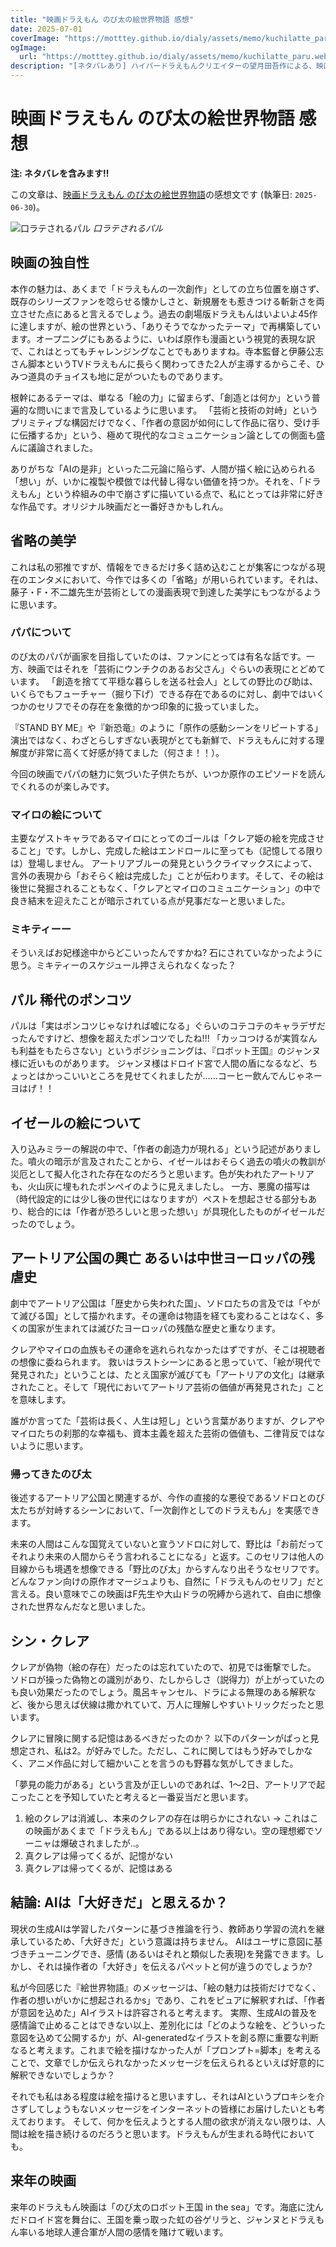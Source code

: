 ```yaml
---
title: "映画ドラえもん のび太の絵世界物語 感想"
date: 2025-07-01
coverImage: "https://motttey.github.io/dialy/assets/memo/kuchilatte_paru.webp"
ogImage:
  url: "https://motttey.github.io/dialy/assets/memo/kuchilatte_paru.webp"
description: "[ネタバレあり] ハイパードラえもんクリエイターの望月田吾作による、映画ドラえもん のび太の絵世界物語の感想文です。"
---
```


# 映画ドラえもん のび太の絵世界物語 感想
**注: ネタバレを含みます!!**

この文章は、[映画ドラえもん のび太の絵世界物語](https://doraeiga.com/2025/)の感想文です (執筆日: `2025-06-30`)。

![口ラテされるパル](https://motttey.github.io/dialy/assets/memo/kuchilatte_paru.webp "のび太の絵世界物語 パル 口ラテ") *口ラテされるパル*


## 映画の独自性
本作の魅力は、あくまで「ドラえもんの一次創作」としての立ち位置を崩さず、既存のシリーズファンを唸らせる懐かしさと、新規層をも惹きつける斬新さを両立させた点にあると言えるでしょう。過去の劇場版ドラえもんはいよいよ45作に達しますが、絵の世界という、「ありそうでなかったテーマ」で再構築しています。オープニングにもあるように、いわば原作も漫画という視覚的表現な訳で、これはとってもチャレンジングなことでもありますね。寺本監督と伊藤公志さん脚本というTVドラえもんに長らく関わってきた2人が主導するからこそ、ひみつ道具のチョイスも地に足がついたものであります。

根幹にあるテーマは、単なる「絵の力」に留まらず、「創造とは何か」という普遍的な問いにまで言及しているように思います。
「芸術と技術の対峙」というプリミティブな構図だけでなく、「作者の意図が如何にして作品に宿り、受け手に伝播するか」という、極めて現代的なコミュニケーション論としての側面も盛んに議論されました。

ありがちな「AIの是非」といった二元論に陥らず、人間が描く絵に込められる「想い」が、いかに複製や模倣では代替し得ない価値を持つか。それを、「ドラえもん」という枠組みの中で崩さずに描いている点で、私にとっては非常に好きな作品です。オリジナル映画だと一番好きかもしれん。

## 省略の美学
これは私の邪推ですが、情報をできるだけ多く詰め込むことが集客につながる現在のエンタメにおいて、今作では多くの「省略」が用いられています。それは、藤子・F・不二雄先生が芸術としての漫画表現で到達した美学にもつながるように思います。

### パパについて
のび太のパパが画家を目指していたのは、ファンにとっては有名な話です。一方、映画ではそれを「芸術にウンチクのあるお父さん」ぐらいの表現にとどめています。
「創造を捨てて平穏な暮らしを送る社会人」としての野比のび助は、いくらでもフューチャー（掘り下げ）できる存在であるのに対し、劇中ではいくつかのセリフでその存在を象徴的かつ印象的に扱っていました。

『STAND BY ME』や『新恐竜』のように「原作の感動シーンをリピートする」演出ではなく、わざとらしすぎない表現がとても新鮮で、ドラえもんに対する理解度が非常に高くて好感が持てました（何さま！！）。

今回の映画でパパの魅力に気づいた子供たちが、いつか原作のエピソードを読んでくれるのが楽しみです。

### マイロの絵について
主要なゲストキャラであるマイロにとってのゴールは「クレア姫の絵を完成させること」です。しかし、完成した絵はエンドロールに至っても（記憶してる限りは）登場しません。
アートリアブルーの発見というクライマックスによって、言外の表現から「おそらく絵は完成した」ことが伝わります。そして、その絵は後世に発掘されることもなく、「クレアとマイロのコミュニケーション」の中で良き結末を迎えたことが暗示されている点が見事だなーと思いました。

### ミキティーー
そういえばお妃様途中からどこいったんですかね? 石にされていなかったように思う。ミキティーのスケジュール押さえられなくなった？

## パル 稀代のポンコツ
パルは「実はポンコツじゃなければ嘘になる」ぐらいのコテコテのキャラデザだったんですけど、想像を超えたポンコツでしたね!!!
「カッコつけるが実質なんも利益をもたらさない」というポジショニングは、『ロボット王国』のジャンヌ様に近いものがあります。
ジャンヌ様はドロイド宮で人間の盾になるなど、ちょっとはかっこいいところを見せてくれましたが……コーヒー飲んでんじゃネーヨはげ！！

## イゼールの絵について
入り込みミラーの解説の中で、「作者の創造力が現れる」という記述がありました。噴火の暗示が言及されたことから、イゼールはおそらく過去の噴火の教訓が災厄として擬人化された存在なのだろうと思います。色が失われたアートリアも、火山灰に埋もれたポンペイのように見えましたし。
一方、悪魔の描写は（時代設定的には少し後の世代にはなりますが）ペストを想起させる部分もあり、総合的には「作者が恐ろしいと思った想い」が具現化したものがイゼールだったのでしょう。

## アートリア公国の興亡 あるいは中世ヨーロッパの残虐史
劇中でアートリア公国は「歴史から失われた国」、ソドロたちの言及では「やがて滅びる国」として描かれます。その運命は物語を経ても変わることはなく、多くの国家が生まれては滅びたヨーロッパの残酷な歴史と重なります。

クレアやマイロの血族もその運命を逃れられなかったはずですが、そこは視聴者の想像に委ねられます。
救いはラストシーンにあると思っていて、「絵が現代で発見された」ということは、たとえ国家が滅びても「アートリアの文化」は継承されたこと。そして「現代においてアートリア芸術の価値が再発見された」ことを意味します。

誰がか言ってた「芸術は長く、人生は短し」という言葉がありますが、クレアやマイロたちの刹那的な幸福も、資本主義を超えた芸術の価値も、二律背反ではないように思います。

### 帰ってきたのび太
後述するアートリア公国と関連するが、今作の直接的な悪役であるソドロとのび太たちが対峙するシーンにおいて、「一次創作としてのドラえもん」を実感できます。

未来の人間はこんな国覚えていないと宣うソドロに対して、野比は「お前だってそれより未来の人間からそう言われることになる」と返す。このセリフは他人の目線からも境遇を想像できる「野比のび太」からすんなり出そうなセリフです。どんなファン向けの原作オマージュよりも、自然に「ドラえもんのセリフ」だと言える。良い意味でこの映画はF先生や大山ドラの呪縛から逃れて、自由に想像された世界なんだなと思いました。

## シン・クレア
クレアが偽物（絵の存在）だったのは忘れていたので、初見では衝撃でした。
ソドロが操った偽物との識別があり、たしからしさ（説得力）が上がっていたのも良い効果だったのでしょう。風呂キャンセル、ドラによる無理のある解釈など、後から思えば伏線は撒かれていて、万人に理解しやすいトリックだったと思います。

クレアに冒険に関する記憶はあるべきだったのか？ 以下のパターンがぱっと見想定され、私は2。が好みでした。ただし、これに関してはもう好みでしかなく、アニメ作品に対して細かいことを言うのも野暮な気がしてきました。

「夢見の能力がある」という言及が正しいのであれば、1〜2日、アートリアで起こったことを予知していたと考えると一番妥当だと思います。

1. 絵のクレアは消滅し、本来のクレアの存在は明らかにされない -> これはこの映画があくまで「ドラえもん」である以上はあり得ない。空の理想郷でソーニャは爆破されましたが..。
2. 真クレアは帰ってくるが、記憶がない
3. 真クレアは帰ってくるが、記憶はある

## 結論: AIは「大好きだ」と思えるか？
現状の生成AIは学習したパターンに基づき推論を行う、教師あり学習の流れを継承しているため、「大好きだ」という意識は持ちません。
AIはユーザに意図に基づきチューニングでき、感情 (あるいはそれと類似した表現)を発露できます。しかし、それは操作者の「大好き」を伝えるパペットと何が違うのでしょうか? 

私が今回感じた『絵世界物語』のメッセージは、「絵の魅力は技術だけでなく、作者の想いがいかに想起されるかs」であり、これをピュアに解釈すれば、「作者が意図を込めた」AIイラストは許容されると考えます。
実際、生成AIの普及を感情論で止めることはできない以上、差別化には「どのような絵を、どういった意図を込めて公開するか」が、AI-generatedなイラストを創る際に重要な判断なると考えます。これまで絵を描けなかった人が「プロンプト=脚本」を考えることで、文章でしか伝えられなかったメッセージを伝えられるといえば好意的に解釈できないでしょうか？

それでも私はある程度は絵を描けると思いますし、それはAIというプロキシを介さずしてしょうもないメッセージをインターネットの皆様にお届けしたいとも考えております。
そして、何かを伝えようとする人間の欲求が消えない限りは、人間は絵を描き続けるのだろうと思います。ドラえもんが生まれる時代においても。

## 来年の映画
来年のドラえもん映画は「のび太のロボット王国 in the sea」です。海底に沈んだドロイド宮を舞台に、王国を乗っ取った虹の谷ゲリラと、ジャンヌとドラえもん率いる地球人連合軍が人間の感情を賭けて戦います。
